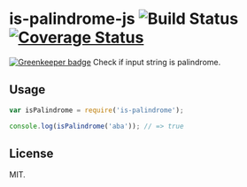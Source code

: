 # is-palindrome-js ![Build Status](https://travis-ci.org/Frederick-S/is-palindrome-js.svg) [![Coverage Status](https://coveralls.io/repos/github/Frederick-S/is-palindrome-js/badge.svg?branch=master)](https://coveralls.io/github/Frederick-S/is-palindrome-js?branch=master)

[![Greenkeeper badge](https://badges.greenkeeper.io/Frederick-S/is-palindrome-js.svg)](https://greenkeeper.io/)
Check if input string is palindrome.

## Usage
```js
var isPalindrome = require('is-palindrome');

console.log(isPalindrome('aba')); // => true
```

## License
MIT.

